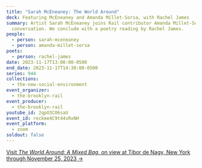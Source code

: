 ```yaml
---
title: "Sarah McEneaney: The World Around"
deck: Featuring McEneaney and Amanda Millet-Sorsa, with Rachel James
summary: Artist Sarah McEneaney joins Rail contributor Amanda Millet-Sorsa for a
  conversation. We conclude with a poetry reading by Rachel James.
people:
  - person: sarah-mceneaney
  - person: amanda-millet-sorsa
poets:
  - person: rachel-james
date: 2023-11-17T13:00:00-0500
end_date: 2023-11-17T14:30:00-0500
series: 944
collections:
  - the-new-social-environment
event_organizer:
  - the-brooklyn-rail
event_producer:
  - the-brooklyn-rail
youtube_id: 2qpO3CO6saU
event_id: reckme4C9t44vRxNH
event_platform:
  - zoom
soldout: false
---
```

[V﻿isit *The World Around: A Mixed Bag*, on view at Tibor de Nagy, New York through November 25, 2023 →](https://www.tibordenagy.com/exhibitions/sarah-mceneaney8)